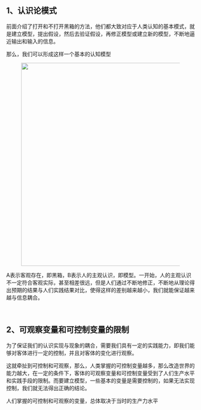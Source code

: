 <h2>1、认识论模式</h2><p data-pid="2hoVgPXr">前面介绍了打开和不打开黑箱的方法，他们都大致对应于人类认知的基本模式，就是建立模型，提出假设，然后去验证假设，再修正模型或建立新的模型，不断地逼近输出和输入的信息。</p><p data-pid="I3YwniHy">那么，我们可以形成这样一个基本的认知模型</p><figure data-size="normal"><img src="https://picx.zhimg.com/v2-d0a0fead4eac4d800523dbcf4dc69e5f_720w.jpg?source=d16d100b" data-caption="" data-size="normal" data-rawwidth="543" data-rawheight="342" class="origin_image zh-lightbox-thumb" width="543" data-original="https://picx.zhimg.com/v2-d0a0fead4eac4d800523dbcf4dc69e5f_720w.jpg?source=d16d100b"></figure><p data-pid="bbOcnkqX">A表示客观存在，即黑箱，B表示人的主观认识，即模型。一开始，人的主观认识不一定符合客观实际，甚至相差很远，但是人们通过不断地修正，不断地从理论得出预期的结果与人们实践结果对比，使得这样的差别越来越小，我们就能保证越来越与信息耦合。</p><p><br></p><h2>2、可观察变量和可控制变量的限制</h2><p data-pid="rR_IaE8U">为了保证我们的认识实现与现象的耦合，需要我们具有一定的实践能力，即我们能够对客体进行一定的控制，并且对客体的变化进行观察。</p><p data-pid="3snkWVup">这就牵扯到可控制和可观察，那么，人类掌握的可控制变量越多，那么改造世界的能力越大，在一定的条件下，客体的可观察变量和可控制变量受到了人们生产水平和实践手段的限制。而要建立模型，一些基本的变量是需要控制的，如果无法实现控制，我们就无法得出正确的结论。</p><p data-pid="NvcQ9AUh">人们掌握的可控制和可观察的变量，总体取决于当时的生产力水平</p><p></p><p></p><p></p><p></p><p></p><p></p><p></p><p></p><p></p><p></p>